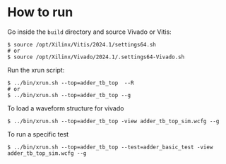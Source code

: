 # How to run
Go inside the `build` directory and source Vivado or Vitis:
```
$ source /opt/Xilinx/Vitis/2024.1/settings64.sh 
# or
$ source /opt/Xilinx/Vivado/2024.1/.settings64-Vivado.sh 
```

Run the xrun script:
```
$ ../bin/xrun.sh --top=adder_tb_top  --R
# or
$ ../bin/xrun.sh --top=adder_tb_top --g
```

To load a waveform structure for vivado
```
$ ../bin/xrun.sh --top=adder_tb_top -view adder_tb_top_sim.wcfg --g
```

To run a specific test
```
$ ../bin/xrun.sh --top=adder_tb_top --test=adder_basic_test -view adder_tb_top_sim.wcfg --g
```


